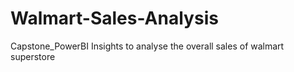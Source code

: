 # Walmart-Sales-Analysis
Capstone_PowerBI
Insights to analyse the overall sales of walmart superstore
